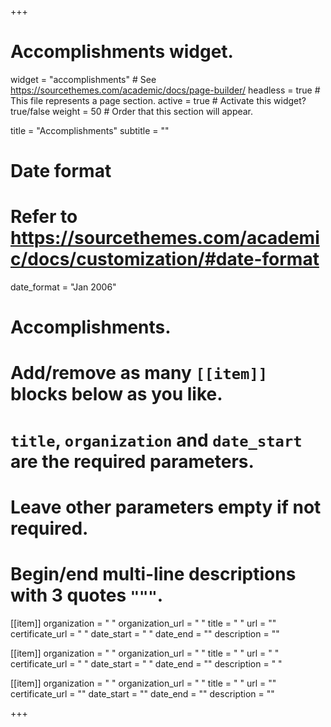 +++
# Accomplishments widget.
widget = "accomplishments"  # See https://sourcethemes.com/academic/docs/page-builder/
headless = true  # This file represents a page section.
active = true  # Activate this widget? true/false
weight = 50  # Order that this section will appear.

title = "Accomplish&shy;ments"
subtitle = ""

# Date format
#   Refer to https://sourcethemes.com/academic/docs/customization/#date-format
date_format = "Jan 2006"

# Accomplishments.
#   Add/remove as many `[[item]]` blocks below as you like.
#   `title`, `organization` and `date_start` are the required parameters.
#   Leave other parameters empty if not required.
#   Begin/end multi-line descriptions with 3 quotes `"""`.

[[item]]
  organization = " "
  organization_url = " "
  title = " "
  url = ""
  certificate_url = " "
  date_start = " "
  date_end = ""
  description = ""

[[item]]
  organization = " "
  organization_url = " "
  title = " "
  url = " "
  certificate_url = " "
  date_start = " "
  date_end = ""
  description = " "
  
[[item]]
  organization = " "
  organization_url = " "
  title = " "
  url = ""
  certificate_url = ""
  date_start = ""
  date_end = ""
  description = ""

+++
